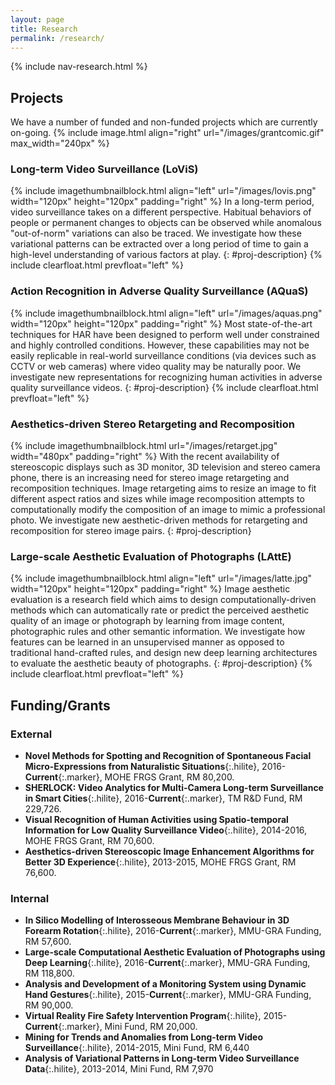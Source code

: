 ```yaml
---
layout: page
title: Research
permalink: /research/
---
```

{% include nav-research.html  %}

## Projects

We have a number of funded and non-funded projects which are currently on-going.
{% include image.html align="right" url="/images/grantcomic.gif" max_width="240px" %}

### Long-term Video Surveillance (LoViS)

{% include imagethumbnailblock.html align="left" url="/images/lovis.png" width="120px" height="120px" padding="right" %}
In a long-term period, video surveillance takes on a different perspective. Habitual behaviors of people or permanent changes to objects can be observed while anomalous "out-of-norm" variations can also be traced. We investigate how these variational patterns can be extracted over a long period of time to gain a high-level understanding of various factors at play.
{: #proj-description}
{% include clearfloat.html prevfloat="left" %}

### Action Recognition in Adverse Quality Surveillance (AQuaS)

{% include imagethumbnailblock.html align="left" url="/images/aquas.png" width="120px" height="120px" padding="right" %}
Most state-of-the-art techniques for HAR have been designed to perform well under constrained and highly controlled conditions. However, these capabilities may not be easily replicable in real-world surveillance conditions (via devices such as CCTV or web cameras) where video quality may be naturally poor. We investigate new representations for recognizing human activities in adverse quality surveillance videos.
{: #proj-description}
{% include clearfloat.html prevfloat="left" %}

### Aesthetics-driven Stereo Retargeting and Recomposition

{% include imagethumbnailblock.html url="/images/retarget.jpg" width="480px" padding="right" %}
With the recent availability of stereoscopic displays such as 3D monitor, 3D television and stereo camera phone, there is an increasing need for stereo image retargeting and recomposition techniques. Image retargeting aims to resize an image to fit different aspect ratios and sizes while image recomposition attempts to computationally modify the composition of an image to mimic a professional photo. We investigate new aesthetic-driven methods for retargeting and recomposition for stereo image pairs.
{: #proj-description}
<!-- {% include clearfloat.html prevfloat="left" %} -->

### Large-scale Aesthetic Evaluation of Photographs (LAttE)

{% include imagethumbnailblock.html align="left" url="/images/latte.jpg" width="120px" height="120px" padding="right" %}
Image aesthetic evaluation is a research field which aims to design computationally-driven methods which can automatically rate or predict the perceived aesthetic quality of an image or photograph by learning from image content, photographic rules and other semantic information. We investigate how features can be learned in an unsupervised manner as opposed to traditional hand-crafted rules, and design new deep learning architectures to evaluate the aesthetic beauty of photographs.
{: #proj-description}
{% include clearfloat.html prevfloat="left" %}

## Funding/Grants

### External
- **Novel Methods for Spotting and Recognition of Spontaneous Facial Micro-Expressions from Naturalistic Situations**{:.hilite}, 2016-**Current**{:.marker}, MOHE FRGS Grant, RM 80,200.
- **SHERLOCK: Video Analytics for Multi-Camera Long-term Surveillance in Smart Cities**{:.hilite}, 2016-**Current**{:.marker}, TM R&D Fund, RM 229,726.
- **Visual Recognition of Human Activities using Spatio-temporal Information for Low Quality Surveillance Video**{:.hilite}, 2014-2016, MOHE FRGS Grant, RM 70,600.
- **Aesthetics-driven Stereoscopic Image Enhancement Algorithms for Better 3D Experience**{:.hilite}, 2013-2015, MOHE FRGS Grant, RM 76,600.
<!-- total: 457,126 -->

### Internal
- **In Silico Modelling of Interosseous Membrane Behaviour in 3D Forearm Rotation**{:.hilite}, 2016-**Current**{:.marker}, MMU-GRA Funding, RM 57,600.
- **Large-scale Computational Aesthetic Evaluation of Photographs using Deep Learning**{:.hilite}, 2016-**Current**{:.marker}, MMU-GRA Funding, RM 118,800.
- **Analysis and Development of a Monitoring System using Dynamic Hand Gestures**{:.hilite}, 2015-**Current**{:.marker}, MMU-GRA Funding, RM 90,000.
- **Virtual Reality Fire Safety Intervention Program**{:.hilite}, 2015-**Current**{:.marker}, Mini Fund, RM 20,000.
- **Mining for Trends and Anomalies from Long-term Video Surveillance**{:.hilite}, 2014-2015, Mini Fund, RM 6,440
- **Analysis of Variational Patterns in Long-term Video Surveillance Data**{:.hilite}, 2013-2014, Mini Fund, RM 7,970
<!-- total: 300,810 -->